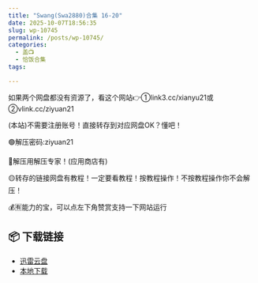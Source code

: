 ```yaml
---
title: "Swang(Swa2880)合集 16-20"
date: 2025-10-07T18:56:35
slug: wp-10745
permalink: /posts/wp-10745/
categories:
  - 盖📺
  - 恰饭合集
tags:

---
```


如果两个网盘都没有资源了，看这个网站👉①link3.cc/xianyu21或②vlink.cc/ziyuan21

(本站)不需要注册账号！直接转存到对应网盘OK？懂吧！

🟢解压密码:ziyuan21

🔵解压用解压专家！(应用商店有)

🟡转存的链接网盘有教程！一定要看教程！按教程操作！不按教程操作你不会解压！

💰🈶能力的宝，可以点左下角赞赏支持一下网站运行

## 📦 下载链接
- [迅雷云盘](https://blziyuan21.com/pay-download/10745?key=7933ccef92&down_id=0)
- [本地下载](https://blziyuan21.com/pay-download/10745?key=7933ccef92&down_id=1)

